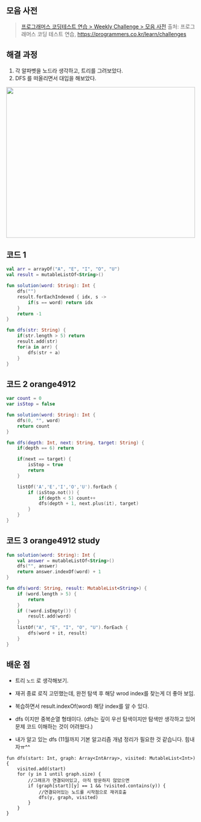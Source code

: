 ## 모음 사전

> [프로그래머스 코딩테스트 연습 > Weekly Challenge > 모음 사전](https://programmers.co.kr/learn/courses/30/lessons/84512)
> 출처: 프로그래머스 코딩 테스트 연습, https://programmers.co.kr/learn/challenges

## 해결 과정

1. 각 알파벳을 노드라 생각하고, 트리를 그려보았다.
2. DFS 를 떠올리면서 대입을 해보았다.

<img src="../res/programmers_84512.png" width="500" height="400" />

## 코드 1

```kotlin
val arr = arrayOf("A", "E", "I", "O", "U")
val result = mutableListOf<String>()

fun solution(word: String): Int {
    dfs("")
    result.forEachIndexed { idx, s ->
        if(s == word) return idx
    }
    return -1
}

fun dfs(str: String) {
    if(str.length > 5) return
    result.add(str)
    for(a in arr) {
        dfs(str + a)
    }
}
```

## 코드 2 orange4912

```kotlin
var count = 0
var isStop = false

fun solution(word: String): Int {
    dfs(0, "", word)
    return count
}

fun dfs(depth: Int, next: String, target: String) {
    if(depth == 6) return

    if(next == target) {
        isStop = true
        return
    }

    listOf('A','E','I','O','U').forEach {
        if (isStop.not()) {
            if(depth < 5) count++
            dfs(depth + 1, next.plus(it), target)
        }
    }
}
```

## 코드 3 orange4912 study

```kotlin
fun solution(word: String): Int {
    val answer = mutableListOf<String>()
    dfs("", answer)
    return answer.indexOf(word) + 1
}

fun dfs(word: String, result: MutableList<String>) {
    if (word.length > 5) {
        return
    }
    if (!word.isEmpty()) {
        result.add(word)
    }
    listOf("A", "E", "I", "O", "U").forEach {
        dfs(word + it, result)
    }
}
```


## 배운 점

- 트리 `노드` 로 생각해보기.
- 재귀 종료 로직 고민했는데, 완전 탐색 후 해당 wrod index를 찾는게 더 좋아 보임.

- 복습하면서 result.indexOf(word) 해당 index를 알 수 있다.
- dfs 이지만 중복순열 형태이다. (dfs는 깊이 우선 탐색이지만 탐색만 생각하고 있어 문제 코드 이해하는 것이 어려웠다.)
- 내가 알고 있는 dfs (11월까지 기본 알고리즘 개념 정리가 필요한 것 같습니다. 힘내자ㅠ^^
```
fun dfs(start: Int, graph: Array<IntArray>, visited: MutableList<Int>) {
    visited.add(start)
    for (y in 1 until graph.size) {
        //그래프가 연결되어있고, 아직 방문하지 않았으면
        if (graph[start][y] == 1 && !visited.contains(y)) {
            //연결되어있는 노드를 시작점으로 재귀호출
            dfs(y, graph, visited)
        }
    }
}
```
